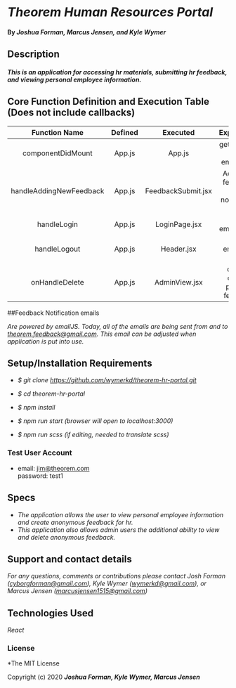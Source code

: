 # _Theorem Human Resources Portal_

#### By _**Joshua Forman, Marcus Jensen, and Kyle Wymer**_

## Description

#### _This is an application for accessing hr materials, submitting hr feedback, and viewing personal employee information._

## Core Function Definition and Execution Table (Does not include callbacks)

| Function Name           | Defined  | Executed           | Explanation                                |
|:----------------------: |:--------:| :-----------------:| :-----------------------------------------:|
| componentDidMount       | App.js   | App.js             | gets all data for all employees            |
| handleAddingNewFeedback | App.js   | FeedbackSubmit.jsx | Adds new feedback, sends notification email|
| handleLogin             | App.js   | LoginPage.jsx      | logs employee in                           |
| handleLogout            | App.js   | Header.jsx         | logs employee out                          |
| onHandleDelete          | App.js   | AdminView.jsx      | deletes clicked piece of feedback          |


##Feedback Notification emails

_Are powered by emailJS. Today, all of the emails are being sent from and to theorem.feedback@gmail.com. This email can be adjusted when application is put into use._


## Setup/Installation Requirements

* _$ git clone https://github.com/wymerkd/theorem-hr-portal.git_

* _$ cd theorem-hr-portal_

* _$ npm install_

* _$ npm run start (browser will open to localhost:3000)_  

* _$ npm run scss (if editing, needed to translate scss)_  

### Test User Account  
* email: jim@theorem.com  
password: test1  


## Specs

* _The application allows the user to view personal employee information and create anonymous feedback for hr._
* _This application also allows admin users the additional ability to view and delete anonymous feedback._




## Support and contact details

_For any questions, comments or contributions please contact Josh Forman (cyborgforman@gmail.com), Kyle Wymer (wymerkd@gmail.com), or Marcus Jensen (marcusjensen1515@gmail.com)_

## Technologies Used

_React_

### License

*The MIT License


Copyright (c) 2020 **_Joshua Forman, Kyle Wymer, Marcus Jensen_**
